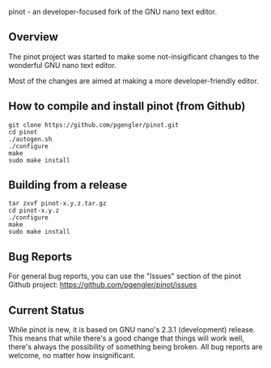 pinot - an developer-focused fork of the GNU nano text editor.

## Overview

 The pinot project was started to make some not-insigificant changes to the
 wonderful GNU nano text editor.

 Most of the changes are aimed at making a more developer-friendly editor.

## How to compile and install pinot (from Github)

```
git clone https://github.com/pgengler/pinot.git
cd pinot
./autogen.sh
./configure
make
sudo make install
```

## Building from a release

```
tar zxvf pinot-x.y.z.tar.gz
cd pinot-x.y.z
./configure
make
sudo make install
```

## Bug Reports

For general bug reports, you can use the "Issues" section of the pinot
Github project: https://github.com/pgengler/pinot/issues

## Current Status

While pinot is new, it is based on GNU nano's 2.3.1 (development)
release. This means that while there's a good change that things
will work well, there's always the possibility of something being
broken. All bug reports are welcome, no matter how insignificant.
